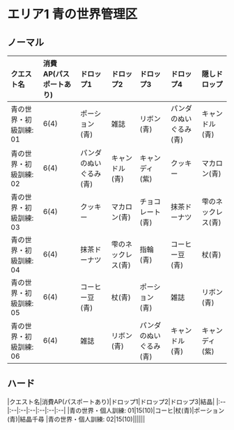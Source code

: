 # エリア1 青の世界管理区

## ノーマル

|クエスト名|消費AP(パスポートあり)|ドロップ1|ドロップ2|ドロップ3|ドロップ4|隠しドロップ|
|:--|:--|:--|:--|:--|:--|:--|
|青の世界・初級訓練: 01|6(4)|ポーション(青)|雑誌|リボン(青)|パンダのぬいぐるみ(青)|キャンドル(青)|
|青の世界・初級訓練: 02|6(4)|パンダのぬいぐるみ(青)|キャンドル(青)|キャンディ(紫)|クッキー|マカロン(青)|
|青の世界・初級訓練: 03|6(4)|クッキー|マカロン(青)|チョコレート(青)|抹茶ドーナツ|雫のネックレス(青)|
|青の世界・初級訓練: 04|6(4)|抹茶ドーナツ|雫のネックレス(青)|指輪(青)|コーヒー豆(青)|杖(青)|
|青の世界・初級訓練: 05|6(4)|コーヒー豆(青)|杖(青)|ポーション(青)|雑誌|リボン(青)|
|青の世界・初級訓練: 06|6(4)|雑誌|リボン(青)|パンダのぬいぐるみ(青)|キャンドル(青)|キャンディ(紫)|

## ハード

|クエスト名|消費AP(パスポートあり)|ドロップ1|ドロップ2|ドロップ3|結晶|
|:--|:--|:--|:--|:--|:--|:--|
|青の世界・個人訓練: 01|15(10)|コーヒ|杖(青)|ポーション(青)|結晶千尋
|青の世界・個人訓練: 02|15(10)||||||
